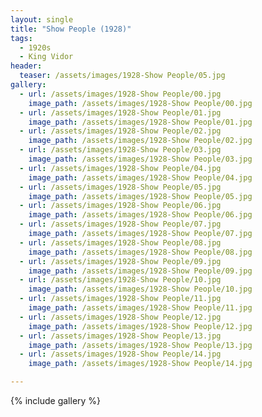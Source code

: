 ```yaml
---
layout: single
title: "Show People (1928)"
tags:
  - 1920s 
  - King Vidor
header:
  teaser: /assets/images/1928-Show People/05.jpg
gallery:
  - url: /assets/images/1928-Show People/00.jpg
    image_path: /assets/images/1928-Show People/00.jpg  
  - url: /assets/images/1928-Show People/01.jpg
    image_path: /assets/images/1928-Show People/01.jpg
  - url: /assets/images/1928-Show People/02.jpg
    image_path: /assets/images/1928-Show People/02.jpg
  - url: /assets/images/1928-Show People/03.jpg
    image_path: /assets/images/1928-Show People/03.jpg
  - url: /assets/images/1928-Show People/04.jpg
    image_path: /assets/images/1928-Show People/04.jpg
  - url: /assets/images/1928-Show People/05.jpg
    image_path: /assets/images/1928-Show People/05.jpg
  - url: /assets/images/1928-Show People/06.jpg
    image_path: /assets/images/1928-Show People/06.jpg
  - url: /assets/images/1928-Show People/07.jpg
    image_path: /assets/images/1928-Show People/07.jpg
  - url: /assets/images/1928-Show People/08.jpg
    image_path: /assets/images/1928-Show People/08.jpg
  - url: /assets/images/1928-Show People/09.jpg
    image_path: /assets/images/1928-Show People/09.jpg
  - url: /assets/images/1928-Show People/10.jpg
    image_path: /assets/images/1928-Show People/10.jpg
  - url: /assets/images/1928-Show People/11.jpg
    image_path: /assets/images/1928-Show People/11.jpg
  - url: /assets/images/1928-Show People/12.jpg
    image_path: /assets/images/1928-Show People/12.jpg
  - url: /assets/images/1928-Show People/13.jpg
    image_path: /assets/images/1928-Show People/13.jpg
  - url: /assets/images/1928-Show People/14.jpg
    image_path: /assets/images/1928-Show People/14.jpg

---
```

{% include gallery %}
